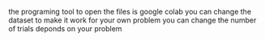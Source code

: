 the programing tool to open the files is google colab 
you can change the dataset to make it work for your own problem 
you can change the number of trials deponds on your problem 
